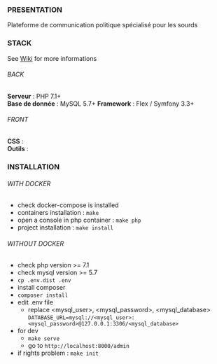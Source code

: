 ### PRESENTATION

Plateforme de communication politique spécialisé pour les sourds

### STACK  

See [Wiki](../../wiki) for more informations

###### BACK  
**Serveur** : PHP 7.1+  
**Base de donnée** : MySQL 5.7+ 
**Framework** : Flex / Symfony 3.3+

###### FRONT  
**CSS** :  
**Outils** :   

### INSTALLATION

###### WITH DOCKER

- check docker-compose is installed
- containers installation : `make`
- open a console in php container : `make php`
- project installation : `make install`

###### WITHOUT DOCKER

- check php version >= 7.1
- check mysql version >= 5.7
- `cp .env.dist .env`
- install composer
- `composer install`
- edit .env file 
    - replace <mysql_user>, <mysql_password>, <mysql_database>
        `DATABASE_URL=mysql://<mysql_user>:<mysql_password>@127.0.0.1:3306/<mysql_database>`
- for dev
    - `make serve`
    - go to `http://localhost:8000/admin`
- if rights problem : `make init`
